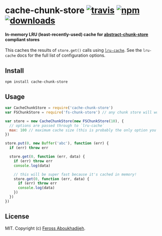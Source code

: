# cache-chunk-store [![travis][travis-image]][travis-url] [![npm][npm-image]][npm-url] [![downloads][downloads-image]][downloads-url]

[travis-image]: https://img.shields.io/travis/feross/cache-chunk-store.svg?style=flat
[travis-url]: https://travis-ci.org/feross/cache-chunk-store
[npm-image]: https://img.shields.io/npm/v/cache-chunk-store.svg?style=flat
[npm-url]: https://npmjs.org/package/cache-chunk-store
[downloads-image]: https://img.shields.io/npm/dm/cache-chunk-store.svg?style=flat
[downloads-url]: https://npmjs.org/package/cache-chunk-store

#### In-memory LRU (least-recently-used) cache for [abstract-chunk-store](https://github.com/mafintosh/abstract-chunk-store) compliant stores

This caches the results of `store.get()` calls using
[`lru-cache`](https://www.npmjs.com/package/lru-cache). See the `lru-cache` docs for the
full list of configuration options.

## Install

```
npm install cache-chunk-store
```

## Usage

``` js
var CacheChunkStore = require('cache-chunk-store')
var FSChunkStore = require('fs-chunk-store') // any chunk store will work

var store = new CacheChunkStore(new FSChunkStore(10), {
  // options are passed through to `lru-cache`
  max: 100 // maximum cache size (this is probably the only option you need)
})

store.put(0, new Buffer('abc'), function (err) {
  if (err) throw err

  store.get(0, function (err, data) {
    if (err) throw err
    console.log(data)

    // this will be super fast because it's cached in memory!
    store.get(0, function (err, data) {
      if (err) throw err
      console.log(data)
    })
  })
})

```

## License

MIT. Copyright (c) [Feross Aboukhadijeh](http://feross.org).
